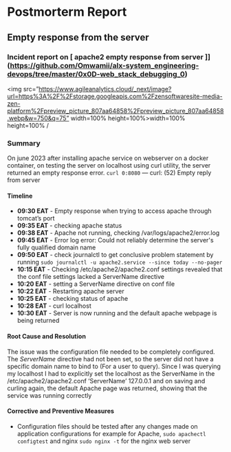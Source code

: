 # Postmorterm Report

## Empty response from the server

### Incident report on [ apache2 empty response from server ]] (https://github.com/Omwamii/alx-system_engineering-devops/tree/master/0x0D-web_stack_debugging_0)
<img src=”https://www.agileanalytics.cloud/_next/image?url=https%3A%2F%2Fstorage.googleapis.com%2Fzensoftwaresite-media-zen-platform%2Fpreview_picture_807aa64858%2Fpreview_picture_807aa64858.webp&w=750&q=75” width=100% height=100%>width=100% height=100% /


### Summary
On june 2023 after installing apache service on webserver on a docker container, on testing the server on localhost using curl utility, the server returned an empty response error.
`curl 0:8080`
— curl: (52) Empty reply from server


#### Timeline

- **09:30 EAT** - Empty response when trying to access apache through tomcat’s port
- **09:35 EAT** - checking apache status
- **09:38 EAT** - Apache not running, checking /var/logs/apache2/error.log
- **09:45 EAT** - Error log error: Could not reliably determine the server's fully qualified domain name
- **09:50 EAT** - check journalctl to get conclusive problem statement by running `sudo journalctl -u apache2.service --since today --no-pager`
- **10:15 EAT** - Checking /etc/apache2/apache2.conf settings revealed that the conf file settings lacked a ServerName directive
- **10:20 EAT** - setting a ServerName directive on conf file
- **10:22 EAT** - Restarting apache server
- **10:25 EAT** - checking status of apache
- **10:28 EAT** - curl localhost
- **10:30 EAT** - Server is now running and the default apache webpage is being returned

#### Root Cause and Resolution

The issue was the configuration file needed to be completely configured. The *ServerName* directive had not been set, so the server did not have a specific domain name to bind to (For a user to query). Since I was querying my localhost I had to explicitly set the localhost as the ServerName in the /etc/apache2/apache2.conf
‘ServerName’ 127.0.0.1 and on saving and curling again, the default Apache page was returned, showing that the service was running correctly

#### Corrective and Preventive Measures

- Configuration files should be tested after any changes made on application configurations for example for Apache, `sudo apachectl configtest` and nginx `sudo nginx -t` for the nginx web server

